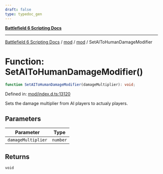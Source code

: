 ```yaml
---
draft: false
type: typedoc_gen
---
```


[**Battlefield 6 Scripting Docs**](../../../_index.md)

***

[Battlefield 6 Scripting Docs](../../../_index.md) / [mod](../../_index.md) / [mod](../_index.md) / SetAIToHumanDamageModifier

# Function: SetAIToHumanDamageModifier()

```ts
function SetAIToHumanDamageModifier(damageMultiplier): void;
```

Defined in: [mod/index.d.ts:13120](https://github.com/battlefield-portal-community/portal-docs/blob/ff09b2690670f74de7e97198022e5a97ff1161ff/generators/santiago/mod/index.d.ts#L13120)

Sets the damage multiplier from AI players to actualy players.

## Parameters

| Parameter | Type |
| ------ | ------ |
| `damageMultiplier` | `number` |

## Returns

`void`
